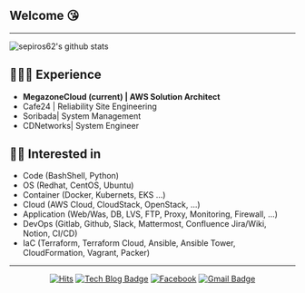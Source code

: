 ## Welcome :kissing_heart:
---
![sepiros62's github stats](https://github-readme-stats.vercel.app/api?username=sepiros62&show_icons=true)

## 👩🏻‍💻 Experience
- **MegazoneCloud (current) | AWS Solution Architect**
- Cafe24 | Reliability Site Engineering
- Soribada| System Management
- CDNetworks| System Engineer

## 👩‍💻 Interested in
- Code (BashShell, Python)
- OS (Redhat, CentOS, Ubuntu)
- Container (Docker, Kubernets, EKS ...)
- Cloud (AWS Cloud, CloudStack, OpenStack, ...)
- Application (Web/Was, DB, LVS, FTP, Proxy, Monitoring, Firewall, ...)
- DevOps (Gitlab, Github, Slack, Mattermost, Confluence Jira/Wiki, Notion, CI/CD) 
- IaC (Terraform, Terraform Cloud, Ansible, Ansible Tower, CloudFormation, Vagrant, Packer)

---
<div align=center>

[![Hits](https://hits.seeyoufarm.com/api/count/incr/badge.svg?url=https%3A%2F%2Fgithub.com%2Fseohyun0120%2Fhit-counter)](https://hits.seeyoufarm.com)
[![Tech Blog Badge](https://img.shields.io/badge/-Tech%20blog-black?style=flat-square&logo=Github&logoColor=white)](https://tistory.com/)
[![Facebook](https://img.shields.io/badge/facebook-1877f2?style=flat-square&logo=facebook&logoColor=white)](https://www.facebook.com/jeong.jaehwan.5/)
[![Gmail Badge](https://img.shields.io/badge/-Contact%20Me-d14836?style=flat-square&logo=Gmail&logoColor=white&link=mailto:sepiros62@gmail.com)](mailto:sepiros62@gmail.com)
</div>
